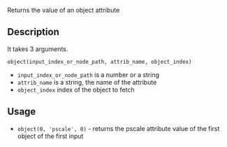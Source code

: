 Returns the value of an object attribute


## Description

It takes 3 arguments.

`object(input_index_or_node_path, attrib_name, object_index)`

- `input_index_or_node_path` is a number or a string
- `attrib_name` is a string, the name of the attribute
- `object_index` index of the object to fetch

## Usage

- `object(0, 'pscale', 0)` - returns the pscale attribute value of the first object of the first input

